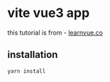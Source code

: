 # vite vue3 app

this tutorial is from - [learnvue.co](https://learnvue.co/2020/12/setting-up-your-first-vue3-project-vue-3-0-release/#started)

## installation

```sh
yarn install
```
